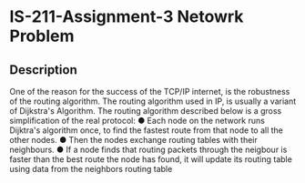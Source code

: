 # IS-211-Assignment-3 Netowrk Problem

## Description
One of the reason for the success of the TCP/IP internet, is the robustness of the
routing algorithm. The routing algorithm used in IP, is usually a variant of Dijkstra's
Algorithm. The routing algorithm described below is a gross simplification of the real
protocol: 
● Each node on the network runs Dijktra's algorithm once, to find the fastest
route from that node to all the other nodes.
● Then the nodes exchange routing tables with their neighbours.
● If a node finds that routing packets through the neigbour is faster than the
best route the node has found, it will update its routing table using data from
the neighbors routing table
